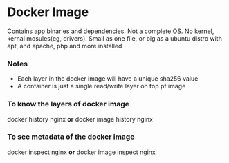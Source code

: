 # Docker Image
Contains app binaries and dependencies. Not a complete OS. No kernel, kernal mosules(eg, drivers). Small as one file, or big as a ubuntu distro with apt, and apache, php and more installed

### Notes
* Each layer in the docker image will have a unique sha256 value
* A container is just a single read/write layer on top pf image

### To know the layers of docker image
docker history nginx **or** docker image history nginx

### To see metadata of the docker image
docker inspect nginx **or** docker image inspect nginx

